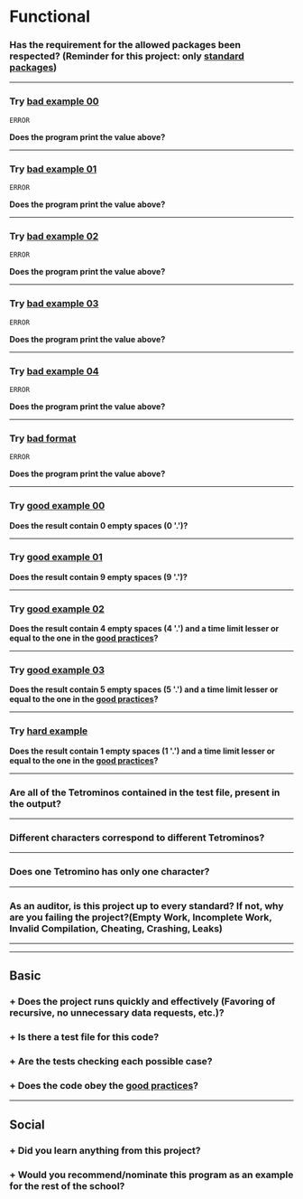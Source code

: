 # Functional

### Has the requirement for the allowed packages been respected? (Reminder for this project: only [standard packages](https://golang.org/pkg/))

------

### Try [bad example 00](../badexample00/README.md)

`ERROR`

__Does the program print the value above?__

------

### Try [bad example 01](../badexample01/README.md)

`ERROR`

__Does the program print the value above?__

------

### Try [bad example 02](../badexample02/README.md)

`ERROR`

__Does the program print the value above?__

------

### Try [bad example 03](../badexample03/README.md)

`ERROR`

__Does the program print the value above?__

------

### Try [bad example 04](../badexample04/README.md)

`ERROR`

__Does the program print the value above?__

------

### Try [bad format](../badformat/README.md)

`ERROR`

__Does the program print the value above?__

------

### Try [good example 00](../goodexample00/README.md)

__Does the result contain 0 empty spaces (0 '.')?__

------

### Try [good example 01](../goodexample01/README.md)

__Does the result contain 9 empty spaces (9 '.')?__

------

### Try [good example 02](../goodexample02/README.md)

__Does the result contain 4 empty spaces (4 '.') and a time limit lesser or equal to the one in the [good practices](../../good-practices/README.md)?__

------

### Try [good example 03](../goodexample03/README.md)

__Does the result contain 5 empty spaces (5 '.') and a time limit lesser or equal to the one in the [good practices](../../good-practices/README.md)?__

------

### Try [hard example](../hardexam/README.md)

__Does the result contain 1 empty spaces (1 '.') and a time limit lesser or equal to the one in the [good practices](../../good-practices/README.md)?__

------

### Are all of the Tetrominos contained in the test file, present in the output?

------

### Different characters correspond to different Tetrominos?

------

### Does one Tetromino has only one character?

------

### As an auditor, is this project up to every standard? If not, why are you failing the project?(Empty Work, Incomplete Work, Invalid Compilation, Cheating, Crashing, Leaks)

------
------

## Basic

### + Does the project runs quickly and effectively (Favoring of recursive, no unnecessary data requests, etc.)?

### + Is there a test file for this code?

### + Are the tests checking each possible case?

### + Does the code obey the [good practices](../../good-practices/README.md)?

------

## Social

### + Did you learn anything from this project?

### + Would you recommend/nominate this program as an example for the rest of the school?

